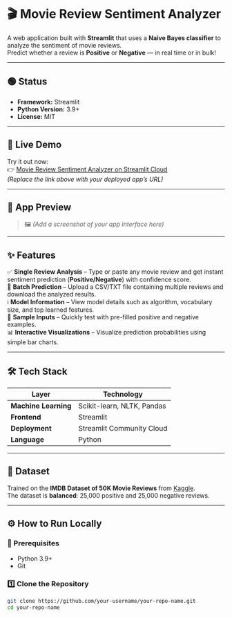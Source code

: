 # 🎬 Movie Review Sentiment Analyzer

A web application built with **Streamlit** that uses a **Naive Bayes classifier** to analyze the sentiment of movie reviews.  
Predict whether a review is **Positive** or **Negative** — in real time or in bulk!

---

## 🟢 Status
- **Framework:** Streamlit  
- **Python Version:** 3.9+  
- **License:** MIT  

---

## 🚀 Live Demo
Try it out now:  
👉 [Movie Review Sentiment Analyzer on Streamlit Cloud](https://your-app-url.streamlit.app)  
*(Replace the link above with your deployed app’s URL)*

---

## 📸 App Preview
> 🖼️ *(Add a screenshot of your app interface here)*

---

## ✨ Features

✅ **Single Review Analysis** – Type or paste any movie review and get instant sentiment prediction (**Positive/Negative**) with confidence score.  
📂 **Batch Prediction** – Upload a CSV/TXT file containing multiple reviews and download the analyzed results.  
ℹ️ **Model Information** – View model details such as algorithm, vocabulary size, and top learned features.  
🧩 **Sample Inputs** – Quickly test with pre-filled positive and negative examples.  
📊 **Interactive Visualizations** – Visualize prediction probabilities using simple bar charts.

---

## 🛠️ Tech Stack

| Layer | Technology |
|-------|-------------|
| **Machine Learning** | Scikit-learn, NLTK, Pandas |
| **Frontend** | Streamlit |
| **Deployment** | Streamlit Community Cloud |
| **Language** | Python |

---

## 💾 Dataset

Trained on the **IMDB Dataset of 50K Movie Reviews** from [Kaggle](https://www.kaggle.com/datasets/lakshmi25npathi/imdb-dataset-of-50k-movie-reviews).  
The dataset is **balanced**: 25,000 positive and 25,000 negative reviews.

---

## ⚙️ How to Run Locally

### 🧩 Prerequisites
- Python 3.9+
- Git

### 1️⃣ Clone the Repository
```bash
git clone https://github.com/your-username/your-repo-name.git
cd your-repo-name
